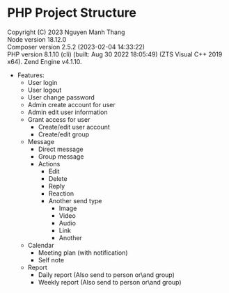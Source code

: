 # PHP Project Structure

Copyright (C) 2023 Nguyen Manh Thang\
Node version 18.12.0\
Composer version 2.5.2 (2023-02-04 14:33:22)\
PHP version 8.1.10 (cli) (built: Aug 30 2022 18:05:49) (ZTS Visual C++ 2019 x64). Zend Engine v4.1.10.

- Features:
    - User login
    - User logout
    - User change password
    - Admin create account for user
    - Admin edit user information
    - Grant access for user
        - Create/edit user account
        - Create/edit group
    - Message
        - Direct message
        - Group message
        - Actions
            - Edit
            - Delete
            - Reply
            - Reaction
            - Another send type
                - Image
                - Video
                - Audio
                - Link
                - Another
    - Calendar
        - Meeting plan (with notification)
        - Self note
    - Report
        - Daily report (Also send to person or\and group)
        - Weekly report (Also send to person or\and group)
